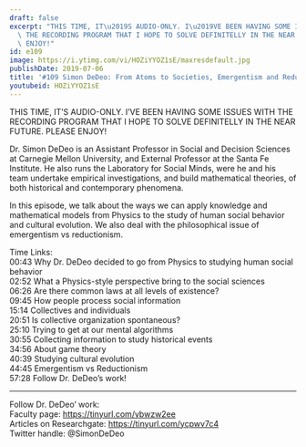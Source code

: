 ```yaml
---
draft: false
excerpt: "THIS TIME, IT\u2019S AUDIO-ONLY. I\u2019VE BEEN HAVING SOME ISSUES WITH\
  \ THE RECORDING PROGRAM THAT I HOPE TO SOLVE DEFINITELLY IN THE NEAR FUTURE. PLEASE\
  \ ENJOY!"
id: e109
image: https://i.ytimg.com/vi/HOZiYYOZ1sE/maxresdefault.jpg
publishDate: 2019-07-06
title: '#109 Simon DeDeo: From Atoms to Societies, Emergentism and Reductionism'
youtubeid: HOZiYYOZ1sE
---
```

THIS TIME, IT’S AUDIO-ONLY. I’VE BEEN HAVING SOME ISSUES WITH THE RECORDING PROGRAM THAT I HOPE TO SOLVE DEFINITELLY IN THE NEAR FUTURE. PLEASE ENJOY!

Dr. Simon DeDeo is an Assistant Professor in Social and Decision Sciences at Carnegie Mellon University, and External Professor at the Santa Fe Institute. He also runs the Laboratory for Social Minds, were he and his team undertake empirical investigations, and build mathematical theories, of both historical and contemporary phenomena.

In this episode, we talk about the ways we can apply knowledge and mathematical models from Physics to the study of human social behavior and cultural evolution. We also deal with the philosophical issue of emergentism vs reductionism.  

Time Links:  
00:43  Why Dr. DeDeo decided to go from Physics to studying human social behavior  
02:52  What a Physics-style perspective bring to the social sciences                    
06:26  Are there common laws at all levels of existence?              
09:45  How people process social information            
15:14  Collectives and individuals           
20:51  Is collective organization spontaneous?   
25:10  Trying to get at our mental algorithms  
30:55  Collecting information to study historical events  
34:56  About game theory    
40:39  Studying cultural evolution  
44:45  Emergentism vs Reductionism  
57:28  Follow Dr. DeDeo’s work!    

---

Follow Dr. DeDeo’ work:  
Faculty page: https://tinyurl.com/ybwzw2ee  
Articles on Researchgate: https://tinyurl.com/ycpwv7c4  
Twitter handle: @SimonDeDeo

